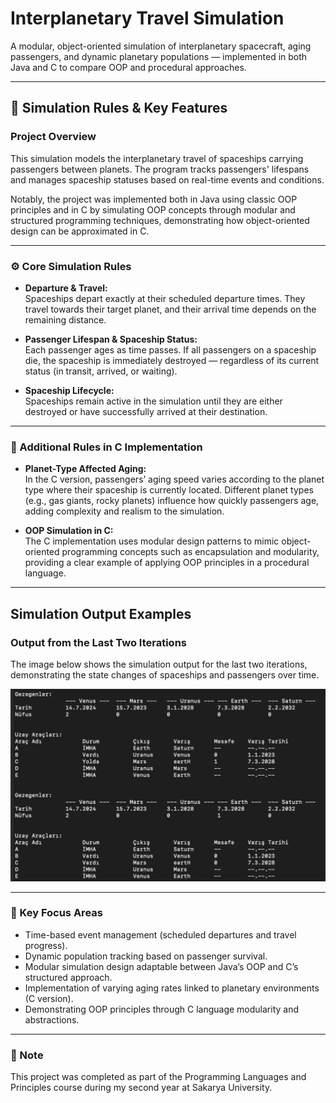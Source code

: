 # Interplanetary Travel Simulation

A modular, object-oriented simulation of interplanetary spacecraft, aging passengers, and dynamic planetary populations — implemented in both Java and C to compare OOP and procedural approaches.

---

## 🚀 Simulation Rules & Key Features

### Project Overview

This simulation models the interplanetary travel of spaceships carrying passengers between planets. The program tracks passengers' lifespans and manages spaceship statuses based on real-time events and conditions.

Notably, the project was implemented both in Java using classic OOP principles and in C by simulating OOP concepts through modular and structured programming techniques, demonstrating how object-oriented design can be approximated in C.

---

### ⚙️ Core Simulation Rules

- **Departure & Travel:**  
  Spaceships depart exactly at their scheduled departure times. They travel towards their target planet, and their arrival time depends on the remaining distance.

- **Passenger Lifespan & Spaceship Status:**  
  Each passenger ages as time passes. If all passengers on a spaceship die, the spaceship is immediately destroyed — regardless of its current status (in transit, arrived, or waiting).

- **Spaceship Lifecycle:**  
  Spaceships remain active in the simulation until they are either destroyed or have successfully arrived at their destination.

---

### 🧩 Additional Rules in C Implementation

- **Planet-Type Affected Aging:**  
  In the C version, passengers’ aging speed varies according to the planet type where their spaceship is currently located. Different planet types (e.g., gas giants, rocky planets) influence how quickly passengers age, adding complexity and realism to the simulation.

- **OOP Simulation in C:**  
  The C implementation uses modular design patterns to mimic object-oriented programming concepts such as encapsulation and modularity, providing a clear example of applying OOP principles in a procedural language.

---
## Simulation Output Examples

### Output from the Last Two Iterations
The image below shows the simulation output for the last two iterations, demonstrating the state changes of spaceships and passengers over time.

![Output from the Last Two Iterations](images/output.png)


---
### 🎯 Key Focus Areas

- Time-based event management (scheduled departures and travel progress).  
- Dynamic population tracking based on passenger survival.  
- Modular simulation design adaptable between Java’s OOP and C’s structured approach.  
- Implementation of varying aging rates linked to planetary environments (C version).  
- Demonstrating OOP principles through C language modularity and abstractions.

---

### 📝 Note

This project was completed as part of the Programming Languages and Principles course during my second year at Sakarya University.
